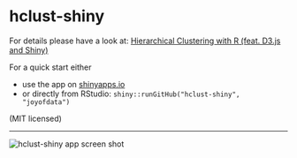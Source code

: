 hclust-shiny
============

For details please have a look at: [Hierarchical Clustering with R (feat. D3.js and Shiny)](http://www.joyofdata.de/blog/hierarchical-clustering-with-r/)

For a quick start either 
- use the app on [shinyapps.io](https://joyofdata.shinyapps.io/hclust-shiny/)
- or directly from RStudio: `shiny::runGitHub("hclust-shiny", "joyofdata")`

(MIT licensed)

---

![hclust-shiny app screen shot](http://www.joyofdata.de/blog/wp-content/uploads/2014/12/hclust-shiny.jpeg)
